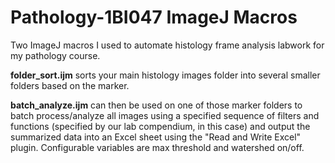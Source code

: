 # Pathology-1BI047 ImageJ Macros
Two ImageJ macros I used to automate histology frame analysis labwork for my pathology course.

**folder_sort.ijm** sorts your main histology images folder into several smaller folders based on the marker.

**batch_analyze.ijm** can then be used on one of those marker folders to batch process/analyze all images using a specified sequence of filters and functions (specified by our lab compendium, in this case) and output the summarized data into an Excel sheet using the "Read and Write Excel" plugin. Configurable variables are max threshold and watershed on/off.
